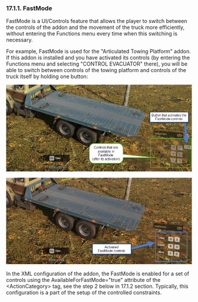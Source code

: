 ### 17.1.1. FastMode

FastMode is a UI/Controls feature that allows the player to switch between the controls of the addon and the movement of the truck more efficiently, without entering the Functions menu every time when this switching is necessary.

For example, FastMode is used for the "Articulated Towing Platform" addon. If this addon is installed and you have activated its controls (by entering the Functions menu and selecting "CONTROL EVACUATOR" there), you will be able to switch between controls of the towing platform and controls of the truck itself by holding one button:

![](./media/image78.png)

![](./media/image79.png)

In the XML configuration of the addon, the FastMode is enabled for a set of controls using the AvailableForFastMode=\"true\" attribute of the \<ActionCategory\> tag, see the step 2 below in 17.1.2 section. Typically, this configuration is a part of the setup of the controlled constraints.

